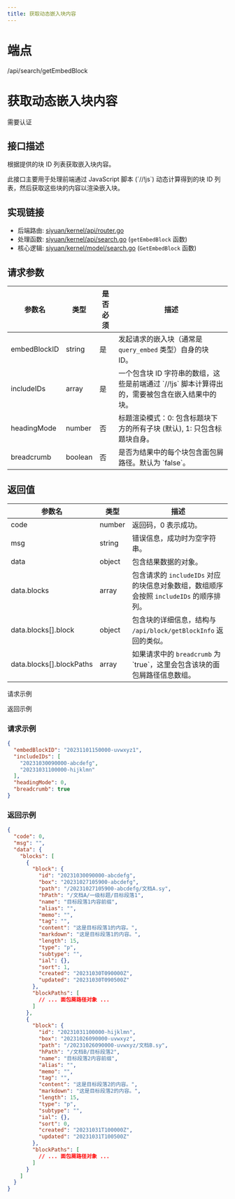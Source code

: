 ```yaml
---
title: 获取动态嵌入块内容
---
```

# 端点

/api/search/getEmbedBlock

# 获取动态嵌入块内容

需要认证

## 接口描述

根据提供的块 ID 列表获取嵌入块内容。

此接口主要用于处理前端通过 JavaScript 脚本 (\`//!js\`) 动态计算得到的块 ID 列表，然后获取这些块的内容以渲染嵌入块。

## 实现链接

-   后端路由: [siyuan/kernel/api/router.go](https://github.com/siyuan-note/siyuan/blob/master/kernel/api/router.go)
-   处理函数: [siyuan/kernel/api/search.go](https://github.com/siyuan-note/siyuan/blob/master/kernel/api/search.go) (`getEmbedBlock` 函数)
-   核心逻辑: [siyuan/kernel/model/search.go](https://github.com/siyuan-note/siyuan/blob/master/kernel/model/search.go) (`GetEmbedBlock` 函数)

## 请求参数

| 参数名 | 类型 | 是否必须 | 描述 |
| --- | --- | --- | --- |
| embedBlockID | string | 是 | 发起请求的嵌入块（通常是 `query_embed` 类型）自身的块 ID。 |
| includeIDs | array | 是 | 一个包含块 ID 字符串的数组，这些是前端通过 \`//!js\` 脚本计算得出的，需要被包含在嵌入结果中的块。 |
| headingMode | number | 否 | 标题渲染模式：0: 包含标题块下方的所有子块 (默认), 1: 只包含标题块自身。 |
| breadcrumb | boolean | 否 | 是否为结果中的每个块包含面包屑路径。默认为 \`false\`。 |

## 返回值

| 参数名 | 类型 | 描述 |
| --- | --- | --- |
| code | number | 返回码，0 表示成功。 |
| msg | string | 错误信息，成功时为空字符串。 |
| data | object | 包含结果数据的对象。 |
| data.blocks | array | 包含请求的 `includeIDs` 对应的块信息对象数组，数组顺序会按照 `includeIDs` 的顺序排列。 |
| data.blocks\[\].block | object | 包含块的详细信息，结构与 `/api/block/getBlockInfo` 返回的类似。 |
| data.blocks\[\].blockPaths | array | 如果请求中的 `breadcrumb` 为 \`true\`，这里会包含该块的面包屑路径信息数组。 |

请求示例

返回示例

### 请求示例

```json
{
  "embedBlockID": "20231101150000-uvwxyz1",
  "includeIDs": [
    "20231030090000-abcdefg",
    "20231031100000-hijklmn"
  ],
  "headingMode": 0,
  "breadcrumb": true
}
```

### 返回示例

```json
{
  "code": 0,
  "msg": "",
  "data": {
    "blocks": [
      {
        "block": {
          "id": "20231030090000-abcdefg",
          "box": "20231027105900-abcdefg",
          "path": "/20231027105900-abcdefg/文档A.sy",
          "hPath": "/文档A/一级标题/目标段落1",
          "name": "目标段落1内容前缀",
          "alias": "",
          "memo": "",
          "tag": "",
          "content": "这是目标段落1的内容。",
          "markdown": "这是目标段落1的内容。",
          "length": 15,
          "type": "p",
          "subtype": "",
          "ial": {},
          "sort": 1,
          "created": "20231030T090000Z",
          "updated": "20231030T090500Z"
        },
        "blockPaths": [
          // ... 面包屑路径对象 ...
        ]
      },
      {
        "block": {
          "id": "20231031100000-hijklmn",
          "box": "20231026090000-uvwxyz",
          "path": "/20231026090000-uvwxyz/文档B.sy",
          "hPath": "/文档B/目标段落2",
          "name": "目标段落2内容前缀",
          "alias": "",
          "memo": "",
          "tag": "",
          "content": "这是目标段落2的内容。",
          "markdown": "这是目标段落2的内容。",
          "length": 15,
          "type": "p",
          "subtype": "",
          "ial": {},
          "sort": 0,
          "created": "20231031T100000Z",
          "updated": "20231031T100500Z"
        },
        "blockPaths": [
          // ... 面包屑路径对象 ...
        ]
      }
    ]
  }
}
```

